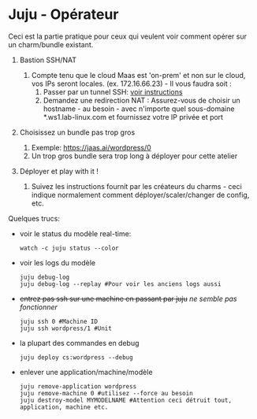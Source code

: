 # Juju  - Opérateur

Ceci est la partie pratique pour ceux qui veulent voir comment opérer sur un charm/bundle existant.

1. Bastion SSH/NAT

   1. Compte tenu que le cloud Maas est 'on-prem' et non sur le cloud, vos IPs seront locales. (ex. 172.16.66.23) - Il vous faudra soit :
      1. Passer par un tunnel SSH: [voir instructions](../juju/TunnelSshMaas.md)
      1. Demandez une redirection NAT : Assurez-vous de choisir un hostname - au besoin - avec n'importe quel sous-domaine *.ws1.lab-linux.com et fournissez votre IP privée et port

2. Choisissez un bundle pas trop gros

   1. Exemple: https://jaas.ai/wordpress/0
   2. Un trop gros bundle sera trop long à déployer pour cette atelier

3. Déployer et play with it !

   1. Suivez les instructions fournit par les créateurs du charms - ceci indique normalement comment déployer/scaler/changer de config, etc.



Quelques trucs:

- voir le status du modèle real-time: 

  ```
  watch -c juju status --color
  ```

- voir les logs du modèle

  ```
  juju debug-log
  juju debug-log --replay #Pour voir les anciens logs aussi
  ```

- ~~entrez pas ssh sur une machine en passant par juju~~ *ne semble pas fonctionner*

  ```
  juju ssh 0 #Machine ID
  juju ssh wordpress/1 #Unit
  ```

- la plupart des commandes en debug

  ```
  juju deploy cs:wordpress --debug
  ```

- enlever une application/machine/modèle

  ```
  juju remove-application wordpress
  juju remove-machine 0 #utilisez --force au besoin
  juju destroy-model MYMODELNAME #Attention ceci détruit tout, application, machine etc.
  ```

  

